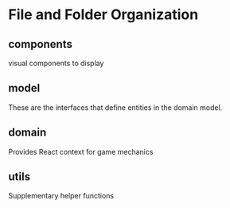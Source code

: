 # File and Folder Organization

## components

visual components to display

## model

These are the interfaces that define entities in the domain model.

## domain

Provides React context for game mechanics

## utils

Supplementary helper functions